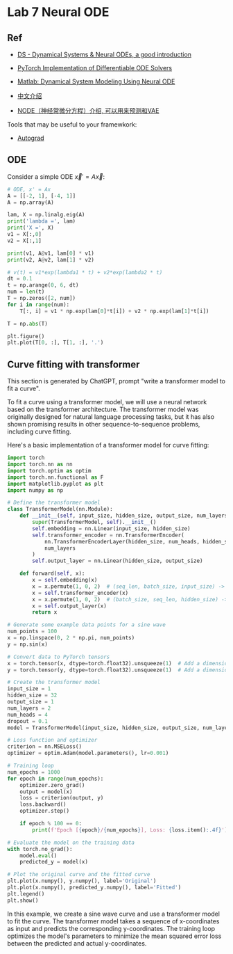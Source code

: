 # Lab 7 Neural ODE

## Ref
- [DS - Dynamical Systems & Neural ODEs, a good introduction](https://uvadlc-notebooks.readthedocs.io/en/latest/tutorial_notebooks/DL2/Dynamical_systems/dynamical_systems_neural_odes.html)

- [PyTorch Implementation of Differentiable ODE Solvers](https://github.com/rtqichen/torchdiffeq/tree/master)

- [Matlab: Dynamical System Modeling Using Neural ODE](https://www.mathworks.com/help/deeplearning/ug/dynamical-system-modeling-using-neural-ode.html)

- [中文介绍](https://zhuanlan.zhihu.com/p/554790455)

- [NODE（神经常微分方程）介绍, 可以用来预测和VAE](https://juejin.cn/post/7151320014975401991)

Tools that may be useful to your framewkork:

- [Autograd](https://github.com/HIPS/autograd)

## ODE
Consider a simple ODE $\vec{x}'=A\vec{x}$:

```python
# ODE, x' = Ax
A = [[-2, 1], [-4, 1]]
A = np.array(A)

lam, X = np.linalg.eig(A)
print('lambda =', lam)
print('X =', X)
v1 = X[:,0]
v2 = X[:,1]

print(v1, A@v1, lam[0] * v1)
print(v2, A@v2, lam[1] * v2)

# v(t) = v1*exp(lambda1 * t) + v2*exp(lambda2 * t)
dt = 0.1
t = np.arange(0, 6, dt)
num = len(t)
T = np.zeros([2, num])
for i in range(num):
    T[:, i] = v1 * np.exp(lam[0]*t[i]) + v2 * np.exp(lam[1]*t[i])

T = np.abs(T)

plt.figure()
plt.plot(T[0, :], T[1, :], '.')
```

## Curve fitting with transformer
This section is generated by ChatGPT, prompt "write a transformer model to fit a curve".

To fit a curve using a transformer model, we will use a neural network based on the transformer architecture. The transformer model was originally designed for natural language processing tasks, but it has also shown promising results in other sequence-to-sequence problems, including curve fitting.

Here's a basic implementation of a transformer model for curve fitting:

```python
import torch
import torch.nn as nn
import torch.optim as optim
import torch.nn.functional as F
import matplotlib.pyplot as plt
import numpy as np

# Define the transformer model
class TransformerModel(nn.Module):
    def __init__(self, input_size, hidden_size, output_size, num_layers, num_heads, dropout):
        super(TransformerModel, self).__init__()
        self.embedding = nn.Linear(input_size, hidden_size)
        self.transformer_encoder = nn.TransformerEncoder(
            nn.TransformerEncoderLayer(hidden_size, num_heads, hidden_size, dropout),
            num_layers
        )
        self.output_layer = nn.Linear(hidden_size, output_size)

    def forward(self, x):
        x = self.embedding(x)
        x = x.permute(1, 0, 2)  # (seq_len, batch_size, input_size) -> (batch_size, seq_len, input_size)
        x = self.transformer_encoder(x)
        x = x.permute(1, 0, 2)  # (batch_size, seq_len, hidden_size) -> (seq_len, batch_size, hidden_size)
        x = self.output_layer(x)
        return x

# Generate some example data points for a sine wave
num_points = 100
x = np.linspace(0, 2 * np.pi, num_points)
y = np.sin(x)

# Convert data to PyTorch tensors
x = torch.tensor(x, dtype=torch.float32).unsqueeze(1)  # Add a dimension for batch size
y = torch.tensor(y, dtype=torch.float32).unsqueeze(1)  # Add a dimension for batch size

# Create the transformer model
input_size = 1
hidden_size = 32
output_size = 1
num_layers = 2
num_heads = 4
dropout = 0.1
model = TransformerModel(input_size, hidden_size, output_size, num_layers, num_heads, dropout)

# Loss function and optimizer
criterion = nn.MSELoss()
optimizer = optim.Adam(model.parameters(), lr=0.001)

# Training loop
num_epochs = 1000
for epoch in range(num_epochs):
    optimizer.zero_grad()
    output = model(x)
    loss = criterion(output, y)
    loss.backward()
    optimizer.step()

    if epoch % 100 == 0:
        print(f'Epoch [{epoch}/{num_epochs}], Loss: {loss.item():.4f}')

# Evaluate the model on the training data
with torch.no_grad():
    model.eval()
    predicted_y = model(x)

# Plot the original curve and the fitted curve
plt.plot(x.numpy(), y.numpy(), label='Original')
plt.plot(x.numpy(), predicted_y.numpy(), label='Fitted')
plt.legend()
plt.show()
```

In this example, we create a sine wave curve and use a transformer model to fit the curve. 
The transformer model takes a sequence of x-coordinates as input and predicts the corresponding
y-coordinates. The training loop optimizes the model's parameters to minimize the mean squared 
error loss between the predicted and actual y-coordinates.
